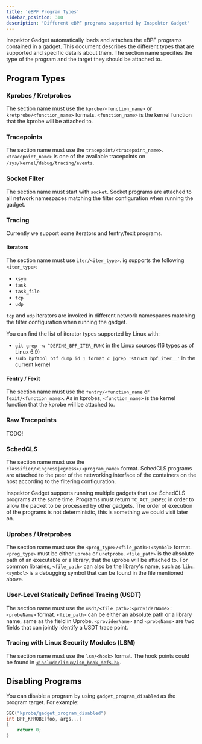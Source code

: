```yaml
---
title: 'eBPF Program Types'
sidebar_position: 310
description: 'Different eBPF programs supported by Inspektor Gadget'
---
```


Inspektor Gadget automatically loads and attaches the eBPF programs contained in a gadget. This
document describes the different types that are supported and specific details about them.
The section name specifies the type of the program and the target they should be attached to.

## Program Types

### Kprobes / Kretprobes

The section name must use the `kprobe/<function_name>` or `kretprobe/<function_name>` formats.
`<function_name>` is the kernel function that the kprobe will be attached to.

### Tracepoints

The section name must use the `tracepoint/<tracepoint_name>`. `<tracepoint_name>` is one of the
available tracepoints on `/sys/kernel/debug/tracing/events`.

### Socket Filter

The section name must start with `socket`. Socket programs are attached to all network namespaces
matching the filter configuration when running the gadget.

### Tracing

Currently we support some iterators and fentry/fexit programs.

#### Iterators

The section name must use `iter/<iter_type>`. ig supports the following `<iter_type>`:
- `ksym`
- `task`
- `task_file`
- `tcp`
- `udp`

`tcp` and `udp` iterators are invoked in different network namespaces matching
the filter configuration when running the gadget.

You can find the list of iterator types supported by Linux with:
- `git grep -w ^DEFINE_BPF_ITER_FUNC` in the Linux sources (16 types as of Linux 6.9)
- `sudo bpftool btf dump id 1 format c |grep 'struct bpf_iter__'` in the current kernel

#### Fentry / Fexit

The section name must use the `fentry/<function_name` or `fexit/<function_name>`. As in kprobes,
`<function_name>` is the kernel function that the kprobe will be attached to.

### Raw Tracepoints

TODO!

### SchedCLS

The section name must use the `classifier/<ingress|egress>/<program_name>` format. SchedCLS programs
are attached to the peer of the networking interface of the containers on the host according to the
filtering configuration.

Inspektor Gadget supports running multiple gadgets that use SchedCLS programs at the same time.
Programs must return `TC_ACT_UNSPEC` in order to allow the packet to be processed by other gadgets.
The order of execution of the programs is not deterministic, this is something we could visit later
on.

### Uprobes / Uretprobes

The section name must use the `<prog_type>/<file_path>:<symbol>` format.
`<prog_type>` must be either `uprobe` or `uretprobe`.
`<file_path>` is the absolute path of an executable or a library, that the uprobe will be attached to.
For common libraries, `<file_path>` can also be the library's name, such as `libc`.
`<symbol>` is a debugging symbol that can be found in the file mentioned above.

### User-Level Statically Defined Tracing (USDT)

The section name must use the `usdt/<file_path>:<providerName>:<probeName>` format.
`<file_path>` can be either an absolute path or a library name, same as the field in Uprobe.
`<providerName>` and `<probeName>` are two fields that can jointly identify a USDT trace point.

### Tracing with Linux Security Modules (LSM)

The section name must use the `lsm/<hook>` format.
The hook points could be found in [`<include/linux/lsm_hook_defs.h>`](https://github.com/torvalds/linux/blob/master/include/linux/lsm_hook_defs.h).

## Disabling Programs

You can disable a program by using `gadget_program_disabled` as the program
target. For example:

```c
SEC("kprobe/gadget_program_disabled")
int BPF_KPROBE(foo, args...)
{
	return 0;
}
```
